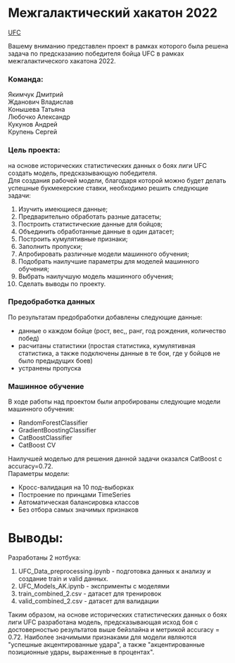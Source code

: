 # Межгалактический хакатон 2022

[UFC](https://user-images.githubusercontent.com/76701877/169634479-fac0d992-394d-4d43-9639-ec98bd71619f.png)

Вашему вниманию представлен проект в рамках которого была решена задача по предсказанию победителя бойца UFC в рамках межгалактического хакатона 2022.

### Команда:   
Якимчук Дмитрий   
Жданович Владислав   
Конышева Татьяна   
Любочко Александр   
Кукунов Андрей   
Крупень Сергей   

### Цель проекта:
на основе исторических статистических данных о боях лиги UFC создать модель, предсказывающую победителя. <br>
Для создания рабочей модели, благодаря которой можно будет делать успешные букмекерские ставки, необходимо решить следующие задачи:
1) Изучить имеющиеся данные;
2) Предварительно обработать разные датасеты;
3) Построить статистические данные для бойцов;
4) Объединить обработанные данные в один датасет;
5) Построить кумулятивные признаки;
6) Заполнить пропуски;
7) Апробировать различные модели машинного обучения;
8) Подобрать наилучшие параметры для моделей машинного обучения;
9) Выбрать наилучшую модель машинного обучения;
10) Сделать выводы по проекту.

### Предобработка данных
По результатам предобработки добавлены следующие данные:
* данные о каждом бойце (рост, вес,, ранг, год рождения, количество побед)
* расчитаны статистики (простая статистика, кумулятивная статистика, а также подключены данные в те бои, где у бойцов не было предыдущих боев)
* устранены пропуска

### Машинное обучение
В ходе работы над проектом были апробированы следующие модели машинного обучения:    
* RandomForestClassifier    
* GradientBoostingClassifier    
* CatBoostClassifier    
* CatBoost CV

Наилучшей моделью для решения данной задачи оказался CatBoost c accuracy=0.72. <br>
Параметры модели:
- Кросс-валидация на 10 под-выборках
- Построение по принцами TimeSeries
- Автоматическая балансировка классов
- Без отбора самых значимых признаков 

# Выводы:
Разработаны 2 нотбука:
1) UFC_Data_preprocessing.ipynb - подготовка данных к анализу и создание train и valid данных. 
2) UFC_Models_AK.ipynb - эксприменты с моделями
3) train_combined_2.csv - датасет для тренировок 
4) valid_combined_2.csv - датасет для валидации

Таким образом, на основе исторических статистических данных о боях лиги UFC разработана модель, предсказывающая исход боя с достоверностью результатов выше бейзлайна и метрикой accuracy = 0.72. Наиболее значимыми признаками для модели являются "успешные акцентированные удара", а также "акцентированные позиционные удары, выраженные в процентах". 